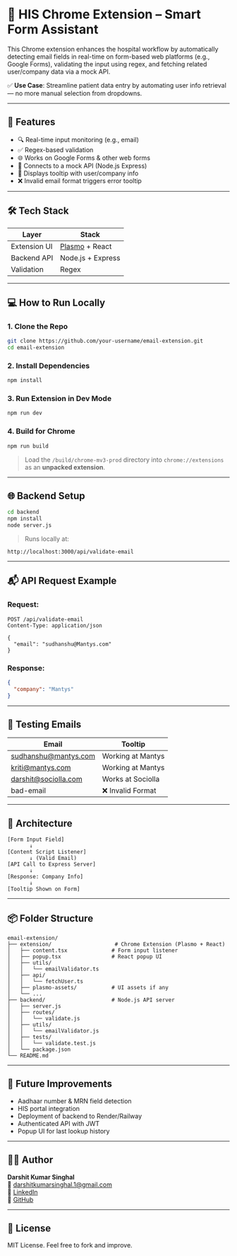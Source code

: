 # 🏥 HIS Chrome Extension – Smart Form Assistant

This Chrome extension enhances the hospital workflow by automatically detecting email fields in real-time on form-based web platforms (e.g., Google Forms), validating the input using regex, and fetching related user/company data via a mock API.

✅ **Use Case**: Streamline patient data entry by automating user info retrieval — no more manual selection from dropdowns.

---



## 🚀 Features

- 🔍 Real-time input monitoring (e.g., email)
- ✅ Regex-based validation
- 🌐 Works on Google Forms & other web forms
- 🔗 Connects to a mock API (Node.js Express)
- 📌 Displays tooltip with user/company info
- ❌ Invalid email format triggers error tooltip

---

## 🛠 Tech Stack

| Layer        | Stack                            |
|--------------|----------------------------------|
| Extension UI | [Plasmo](https://plasmo.com) + React |
| Backend API  | Node.js + Express                |
| Validation   | Regex                            |

---

## 💻 How to Run Locally

### 1. Clone the Repo

```bash
git clone https://github.com/your-username/email-extension.git
cd email-extension
```

### 2. Install Dependencies

```bash
npm install
```

### 3. Run Extension in Dev Mode

```bash
npm run dev
```

### 4. Build for Chrome

```bash
npm run build
```

> Load the `/build/chrome-mv3-prod` directory into `chrome://extensions` as an **unpacked extension**.

---

## 🌐 Backend Setup

```bash
cd backend
npm install
node server.js
```

> Runs locally at:

```
http://localhost:3000/api/validate-email
```

---

## 📬 API Request Example

### Request:

```http
POST /api/validate-email
Content-Type: application/json

{
  "email": "sudhanshu@Mantys.com"
}
```

### Response:

```json
{
  "company": "Mantys"
}
```

---

## 🧪 Testing Emails

| Email                     | Tooltip           |
|--------------------------|-------------------|
| sudhanshu@mantys.com     | Working at Mantys   |
| kriti@mantys.com         | Working at Mantys |
| darshit@sociolla.com     | Works at Sociolla   |
| bad-email                | ❌ Invalid Format  |

---

## 🧠 Architecture

```
[Form Input Field]
       ↓
[Content Script Listener]
       ↓ (Valid Email)
[API Call to Express Server]
       ↓
[Response: Company Info]
       ↓
[Tooltip Shown on Form]
```

---

## 📦 Folder Structure

```
email-extension/
├── extension/                    # Chrome Extension (Plasmo + React)
│   ├── content.tsx              # Form input listener
│   ├── popup.tsx                # React popup UI
│   ├── utils/
│   │   └── emailValidator.ts
│   ├── api/
│   │   └── fetchUser.ts
│   ├── plasmo-assets/           # UI assets if any
│   └── ...
├── backend/                     # Node.js API server
│   ├── server.js
│   ├── routes/
│   │   └── validate.js
│   ├── utils/
│   │   └── emailValidator.js
│   ├── tests/
│   │   └── validate.test.js
│   └── package.json
└── README.md
```

---

## 🔮 Future Improvements

- Aadhaar number & MRN field detection
- HIS portal integration
- Deployment of backend to Render/Railway
- Authenticated API with JWT
- Popup UI for last lookup history

---

## 👨‍💻 Author

**Darshit Kumar Singhal**  
📧 darshitkumarsinghal.1@gmail.com  
🔗 [LinkedIn]((https://www.linkedin.com/in/darshit05/))  
🐙 [GitHub](https://github.com/Darshitkumarsinghal)

---

## 📝 License

MIT License. Feel free to fork and improve.
